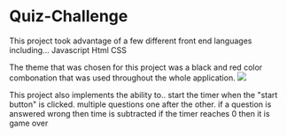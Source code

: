 # Quiz-Challenge

This project took advantage of a few different front end languages including...
Javascript
Html
CSS

The theme that was chosen for this project was a black and red color combonation that was used throughout the whole application. 
![](images/screenshopt.png)



This project also implements the ability to..
start the timer when the "start button" is clicked.
multiple questions one after the other.
if a question is answered wrong then time is subtracted
if the timer reaches 0 then it is game over 
